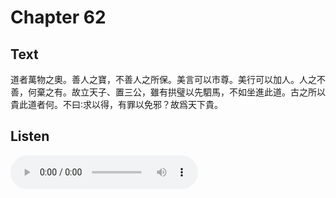 # Chapter 62

## Text

道者萬物之奧。善人之寶，不善人之所保。美言可以市尊。美行可以加人。人之不善，何棄之有。故立天子、置三公，雖有拱璧以先駟馬，不如坐進此道。古之所以貴此道者何。不曰∶求以得，有罪以免邪？故爲天下貴。

## Listen

<audio controls>
  <source src="./generated_audio/daodejing_62.wav" type="audio/wav">
  Your browser does not support the audio element.
</audio>
